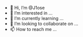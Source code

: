 - 👋 Hi, I’m @J1ose
- 👀 I’m interested in ...
- 🌱 I’m currently learning ...
- 💞️ I’m looking to collaborate on ...
- 📫 How to reach me ...

<!---
J1ose/J1ose is a ✨ special ✨ repository because its `README.md` (this file) appears on your GitHub profile.
You can click the Preview link to take a look at your changes.
--->
